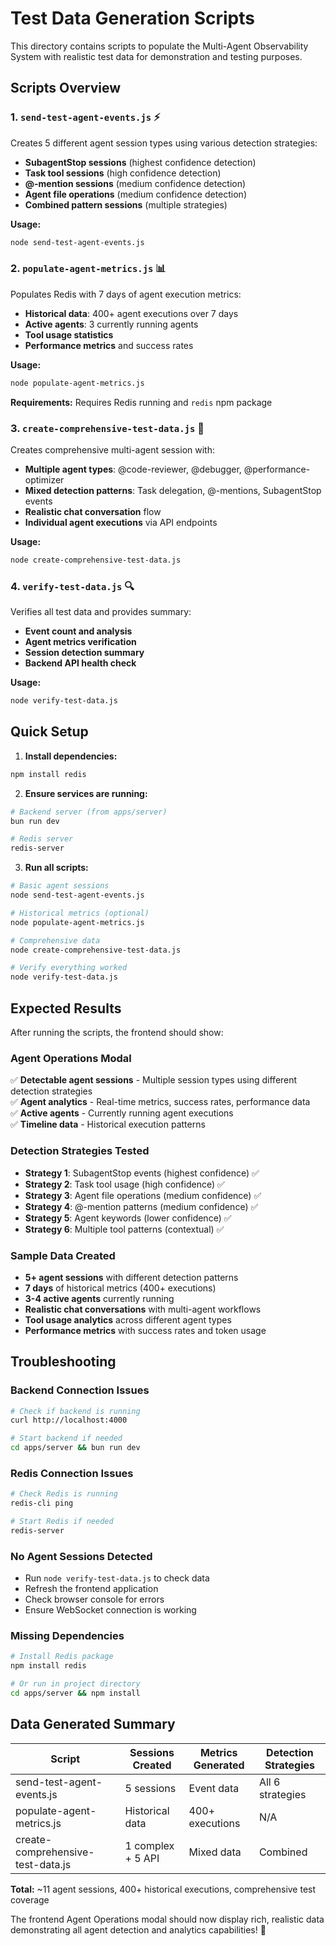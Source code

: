 # Test Data Generation Scripts

This directory contains scripts to populate the Multi-Agent Observability System with realistic test data for demonstration and testing purposes.

## Scripts Overview

### 1. `send-test-agent-events.js` ⚡
Creates 5 different agent session types using various detection strategies:

- **SubagentStop sessions** (highest confidence detection)
- **Task tool sessions** (high confidence detection) 
- **@-mention sessions** (medium confidence detection)
- **Agent file operations** (medium confidence detection)
- **Combined pattern sessions** (multiple strategies)

**Usage:**
```bash
node send-test-agent-events.js
```

### 2. `populate-agent-metrics.js` 📊
Populates Redis with 7 days of agent execution metrics:

- **Historical data**: 400+ agent executions over 7 days
- **Active agents**: 3 currently running agents
- **Tool usage statistics** 
- **Performance metrics** and success rates

**Usage:**
```bash
node populate-agent-metrics.js
```

**Requirements:** Requires Redis running and `redis` npm package

### 3. `create-comprehensive-test-data.js` 🎯
Creates comprehensive multi-agent session with:

- **Multiple agent types**: @code-reviewer, @debugger, @performance-optimizer
- **Mixed detection patterns**: Task delegation, @-mentions, SubagentStop events
- **Realistic chat conversation** flow
- **Individual agent executions** via API endpoints

**Usage:**
```bash
node create-comprehensive-test-data.js
```

### 4. `verify-test-data.js` 🔍
Verifies all test data and provides summary:

- **Event count and analysis**
- **Agent metrics verification**
- **Session detection summary** 
- **Backend API health check**

**Usage:**
```bash
node verify-test-data.js
```

## Quick Setup

1. **Install dependencies:**
```bash
npm install redis
```

2. **Ensure services are running:**
```bash
# Backend server (from apps/server)
bun run dev

# Redis server
redis-server
```

3. **Run all scripts:**
```bash
# Basic agent sessions
node send-test-agent-events.js

# Historical metrics (optional)
node populate-agent-metrics.js

# Comprehensive data
node create-comprehensive-test-data.js

# Verify everything worked
node verify-test-data.js
```

## Expected Results

After running the scripts, the frontend should show:

### Agent Operations Modal
✅ **Detectable agent sessions** - Multiple session types using different detection strategies  
✅ **Agent analytics** - Real-time metrics, success rates, performance data  
✅ **Active agents** - Currently running agent executions  
✅ **Timeline data** - Historical execution patterns  

### Detection Strategies Tested
- **Strategy 1**: SubagentStop events (highest confidence) ✅
- **Strategy 2**: Task tool usage (high confidence) ✅
- **Strategy 3**: Agent file operations (medium confidence) ✅
- **Strategy 4**: @-mention patterns (medium confidence) ✅
- **Strategy 5**: Agent keywords (lower confidence) ✅
- **Strategy 6**: Multiple tool patterns (contextual) ✅

### Sample Data Created
- **5+ agent sessions** with different detection patterns
- **7 days** of historical metrics (400+ executions)
- **3-4 active agents** currently running
- **Realistic chat conversations** with multi-agent workflows
- **Tool usage analytics** across different agent types
- **Performance metrics** with success rates and token usage

## Troubleshooting

### Backend Connection Issues
```bash
# Check if backend is running
curl http://localhost:4000

# Start backend if needed
cd apps/server && bun run dev
```

### Redis Connection Issues  
```bash
# Check Redis is running
redis-cli ping

# Start Redis if needed
redis-server
```

### No Agent Sessions Detected
- Run `node verify-test-data.js` to check data
- Refresh the frontend application
- Check browser console for errors
- Ensure WebSocket connection is working

### Missing Dependencies
```bash
# Install Redis package
npm install redis

# Or run in project directory
cd apps/server && npm install
```

## Data Generated Summary

| Script | Sessions Created | Metrics Generated | Detection Strategies |
|--------|-----------------|------------------|-------------------|
| send-test-agent-events.js | 5 sessions | Event data | All 6 strategies |
| populate-agent-metrics.js | Historical data | 400+ executions | N/A |
| create-comprehensive-test-data.js | 1 complex + 5 API | Mixed data | Combined |

**Total:** ~11 agent sessions, 400+ historical executions, comprehensive test coverage

The frontend Agent Operations modal should now display rich, realistic data demonstrating all agent detection and analytics capabilities! 🎉
